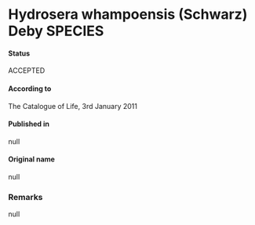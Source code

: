 Hydrosera whampoensis (Schwarz) Deby SPECIES
=======

#### Status
ACCEPTED

#### According to
The Catalogue of Life, 3rd January 2011

#### Published in
null

#### Original name
null

### Remarks
null